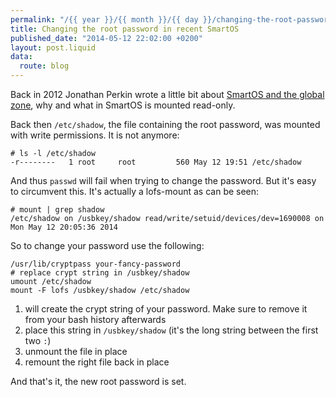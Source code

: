 ```yaml
---
permalink: "/{{ year }}/{{ month }}/{{ day }}/changing-the-root-password-in-recent-smartos"
title: Changing the root password in recent SmartOS
published_date: "2014-05-12 22:02:00 +0200"
layout: post.liquid
data:
  route: blog
---
```

Back in 2012 Jonathan Perkin wrote a little bit about [SmartOS and the global zone][perkin],
why and what in SmartOS is mounted read-only.

Back then `/etc/shadow`, the file containing the root password, was mounted with write permissions.
It is not anymore:

~~~shell
# ls -l /etc/shadow
-r--------   1 root     root         560 May 12 19:51 /etc/shadow
~~~

And thus `passwd` will fail when trying to change the password.
But it's easy to circumvent this. It's actually a lofs-mount as can be seen:

~~~shell
# mount | grep shadow
/etc/shadow on /usbkey/shadow read/write/setuid/devices/dev=1690008 on Mon May 12 20:05:36 2014
~~~

So to change your password use the following:

~~~shell
/usr/lib/cryptpass your-fancy-password
# replace crypt string in /usbkey/shadow
umount /etc/shadow
mount -F lofs /usbkey/shadow /etc/shadow
~~~

1. will create the crypt string of your password. Make sure to remove it from your bash history afterwards
2. place this string in `/usbkey/shadow` (it's the long string between the first two `:`)
3. unmount the file in place
4. remount the right file back in place

And that's it, the new root password is set.

[perkin]: http://www.perkin.org.uk/posts/smartos-and-the-global-zone.html

